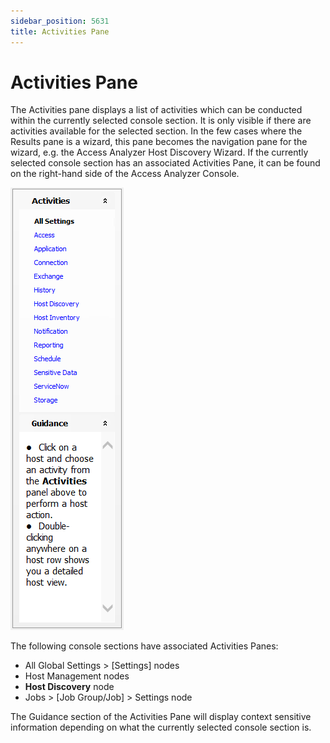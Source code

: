 ```yaml
---
sidebar_position: 5631
title: Activities Pane
---
```


# Activities Pane

The Activities pane displays a list of activities which can be conducted within the currently selected console section. It is only visible if there are activities available for the selected section. In the few cases where the Results pane is a wizard, this pane becomes the navigation pane for the wizard, e.g. the Access Analyzer Host Discovery Wizard. If the currently selected console section has an associated Activities Pane, it can be found on the right-hand side of the Access Analyzer Console.

![](../../../../../../static/images/AccessAnalyzer_12.0/Content/Resources/Images/EnterpriseAuditor/Admin/Archive/ActivitiesPane.png)

The following console sections have associated Activities Panes:

* All Global Settings > [Settings] nodes
* Host Management nodes
* **Host Discovery** node
* Jobs > [Job Group/Job] > Settings node

The Guidance section of the Activities Pane will display context sensitive information depending on what the currently selected console section is.